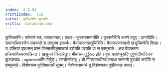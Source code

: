 ```yaml
---
index:  2.1.53
vrittiindex:  722
sutra:  कुत्सितानि कुत्सनैः
vritti:  balamanorama 
---
```


कुत्सितानि। वर्तमाने क्तः, व्याख्यानात्। तदाह--कुत्स्यमानानीति। कुत्सनैरिति करणे ल्युट्। प्राग्वदिति। समानाधिकरणेन समस्यते स तत्पुरुष इत्यर्थः। वैयाकरणखसूचिरिति। वैयाकरणश्चासौ खसूचिश्चेति विग्रहः। यः प्रक्रियां पृष्टःसन् प्रश्नं विस्मारयितुमाकाशं दर्शयति पश्यति वा स एवमुच्यते। अत्र वैयाकरणः प्रक्रियाविस्मरणान्निन्द्यः। खसूचनं निन्दाहेतुः। मीमांसकदुर्दुरूट इति। `दुल उत्क्षेपे`चुरादिः दुर्पूर्वादौणादिकाः कूटप्रत्ययः। `बहुलमन्यत्रापी`ति णेर्लुक्। रलयोरभेदाद्रः। यो मीमांसामधीत्याऽन्यथा जानानो दुराक्षेपं करोति स एवमुच्यते। विशेष्यस्य पूर्वनिपातार्थं सूत्रम्। विशेषणसमासे तु विशेषणस्य पूर्वनिपातः स्यात्। 

